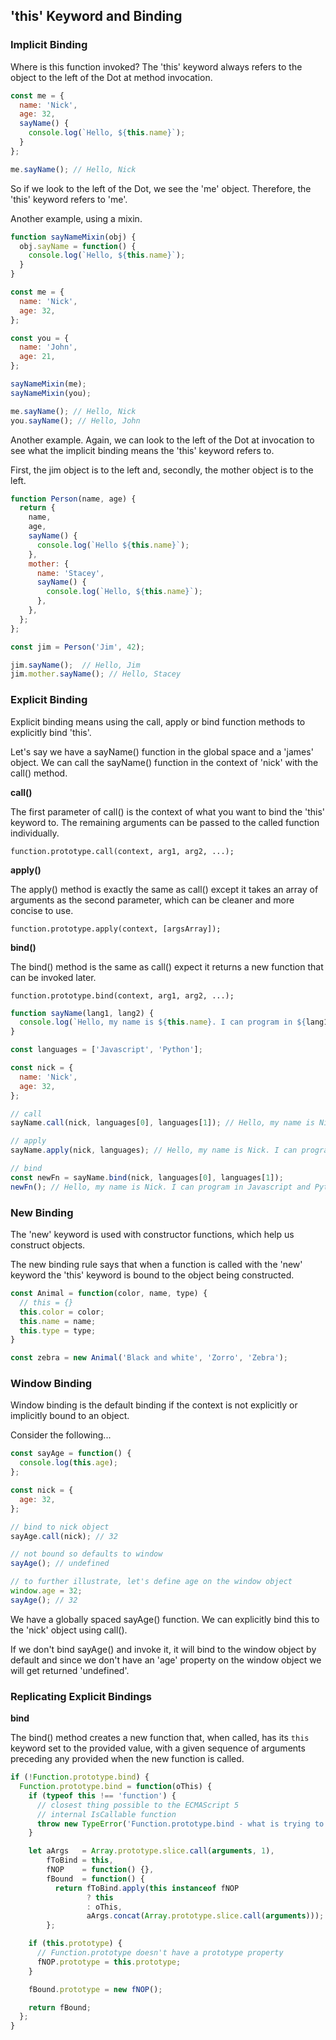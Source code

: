 
## 'this' Keyword and Binding

### Implicit Binding

Where is this function invoked? The 'this' keyword always refers to the object to
the left of the Dot at method invocation.

```javascript
const me = {
  name: 'Nick',
  age: 32,
  sayName() {
    console.log(`Hello, ${this.name}`);
  }
};

me.sayName(); // Hello, Nick
```

So if we look to the left of the Dot, we see the 'me' object. Therefore, the 'this'
keyword refers to 'me'.

Another example, using a mixin.

```javascript
function sayNameMixin(obj) {
  obj.sayName = function() {
    console.log(`Hello, ${this.name}`);
  }
}

const me = {
  name: 'Nick',
  age: 32,
};

const you = {
  name: 'John',
  age: 21,
};

sayNameMixin(me);
sayNameMixin(you);

me.sayName(); // Hello, Nick
you.sayName(); // Hello, John
```

Another example. Again, we can look to the left of the Dot at invocation to see
what the implicit binding means the 'this' keyword refers to.

First, the jim object is to the left and, secondly, the mother object is to the left.

```javascript
function Person(name, age) {
  return {
    name,
    age,
    sayName() {
      console.log(`Hello ${this.name}`);
    },
    mother: {
      name: 'Stacey',
      sayName() {
        console.log(`Hello, ${this.name}`);
      },
    },
  };
};

const jim = Person('Jim', 42);

jim.sayName();  // Hello, Jim
jim.mother.sayName(); // Hello, Stacey

```

### Explicit Binding

Explicit binding means using the call, apply or bind function methods to explicitly
bind 'this'.

Let's say we have a sayName() function in the global space and a 'james' object.
We can call the sayName() function in the context of 'nick' with the call() method.

**call()**

The first parameter of call() is the context of what you want to bind the 'this'
keyword to. The remaining arguments can be passed to the called function individually.

`function.prototype.call(context, arg1, arg2, ...);`

**apply()**

The apply() method is exactly the same as call() except it takes an array of arguments
as the second parameter, which can be cleaner and more concise to use.

`function.prototype.apply(context, [argsArray]);`

**bind()**

The bind() method is the same as call() expect it returns a new function that can
be invoked later.

`function.prototype.bind(context, arg1, arg2, ...);`

```javascript
function sayName(lang1, lang2) {
  console.log(`Hello, my name is ${this.name}. I can program in ${lang1} and ${lang2}.`);
}

const languages = ['Javascript', 'Python'];

const nick = {
  name: 'Nick',
  age: 32,
};

// call
sayName.call(nick, languages[0], languages[1]); // Hello, my name is Nick. I can program in Javascript and Python.

// apply
sayName.apply(nick, languages); // Hello, my name is Nick. I can program in Javascript and Python.

// bind
const newFn = sayName.bind(nick, languages[0], languages[1]);
newFn(); // Hello, my name is Nick. I can program in Javascript and Python.
```

### New Binding

The 'new' keyword is used with constructor functions, which help us construct objects.

The new binding rule says that when a function is called with the 'new' keyword
the 'this' keyword is bound to the object being constructed.

```javascript
const Animal = function(color, name, type) {
  // this = {}
  this.color = color;
  this.name = name;
  this.type = type;
}

const zebra = new Animal('Black and white', 'Zorro', 'Zebra');
```

### Window Binding

Window binding is the default binding if the context is not explicitly or implicitly
bound to an object.

Consider the following...

```javascript
const sayAge = function() {
  console.log(this.age);
};

const nick = {
  age: 32,
};

// bind to nick object
sayAge.call(nick); // 32

// not bound so defaults to window
sayAge(); // undefined

// to further illustrate, let's define age on the window object
window.age = 32;
sayAge(); // 32
```

We have a globally spaced sayAge() function. We can explicitly bind this to the
'nick' object using call().

If we don't bind sayAge() and invoke it, it will bind to the window object by default
and since we don't have an 'age' property on the window object we will get returned
'undefined'.

### Replicating Explicit Bindings

**bind**

The bind() method creates a new function that, when called, has its `this` keyword set to the provided value, with a given sequence of arguments preceding any provided when the new function is called.

```javascript
if (!Function.prototype.bind) {
  Function.prototype.bind = function(oThis) {
    if (typeof this !== 'function') {
      // closest thing possible to the ECMAScript 5
      // internal IsCallable function
      throw new TypeError('Function.prototype.bind - what is trying to be bound is not callable');
    }

    let aArgs   = Array.prototype.slice.call(arguments, 1),
        fToBind = this,
        fNOP    = function() {},
        fBound  = function() {
          return fToBind.apply(this instanceof fNOP
                 ? this
                 : oThis,
                 aArgs.concat(Array.prototype.slice.call(arguments)));
        };

    if (this.prototype) {
      // Function.prototype doesn't have a prototype property
      fNOP.prototype = this.prototype;
    }

    fBound.prototype = new fNOP();

    return fBound;
  };
}
```

